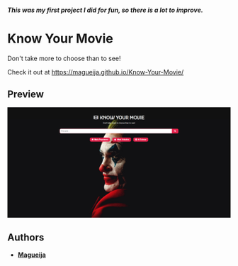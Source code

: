 ##### This was my first project I did for fun, so there is a lot to improve.
# Know Your Movie

Don't take more to choose than to see!

Check it out at https://magueija.github.io/Know-Your-Movie/

## Preview
![Know Your Movie Preview](img/home_preview.png)

## Authors
  - **[Magueija](https://github.com/Magueija)**
